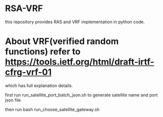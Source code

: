 # RSA-VRF
this repository provides RAS and VRF implementation in python code. 
# About VRF(verified random functions) refer to https://tools.ietf.org/html/draft-irtf-cfrg-vrf-01
which has full explanation details.


first run run_satellite_port_batch_json.sh to generate satellite name and port json file

then run bash run_choose_satellite_gateway.sh